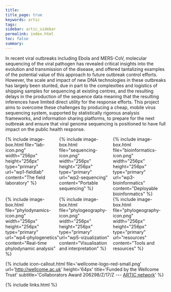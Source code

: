 ```yaml
---
title: 
title_page: true
keywords: artic
tags:
sidebar: artic_sidebar
permalink: index.html
toc: false
summary:
---
```


In recent viral outbreaks including Ebola and MERS-CoV, molecular sequencing of the viral pathogen has revealed critical insights into the evolution and transmission of the disease, and offered tantalizing examples of the potential value of this approach to future outbreak control efforts. However, the scale and impact of new DNA technologies in these outbreaks has largely been stunted, due in part to the complexities and logistics of shipping samples for sequencing at existing centres, and the resulting delays in the production of the sequence data meaning that the resulting inferences have limited direct utility for the response efforts. This project aims to overcome these challenges by producing a cheap, mobile virus sequencing system, supported by statistically rigorous analysis frameworks, and information sharing platforms, to prepare for the next outbreak and ensure that viral genome sequencing is positioned to have full impact on the public health response.

<div style="width: 100%; display: table;">
    <div style="display: table-row">
        <div style="width: 30%; display: table-cell; text-align: left">
{% include image-box.html file="lab-icon.png" width="256px" height="256px" type="primary" url="wp1-fieldlab" content="The field laboratory" %}
        </div>
        <div style="width: 30%; display: table-cell; text-align: left">
{% include image-box.html file="sequencing-icon.png" width="256px" height="256px" type="primary" url="wp2-sequencing" content="Portable sequencing" %}
        </div>
        <div style="width: 30%; display: table-cell; text-align: left">
{% include image-box.html file="bioinformatics-icon.png" width="256px" height="256px" type="primary" url="wp3-bioinformatics" content="Deployable bioinformatics" %}
        </div>
    </div>
    <div style="display: table-row">
        <div style="width: 30%; display: table-cell; text-align: left">
{% include image-box.html file="phylodynamics-icon.png" width="256px" height="256px" type="primary" url="wp4-phylogenetics" content="Real-time phylodynamic analysis" %}
        </div>
        <div style="width: 30%; display: table-cell; text-align: left">
{% include image-box.html file="phylogeography-icon.png" width="256px" height="256px" type="primary" url="wp5-vizualization" content="Visualisation and interpretation" %}
        </div>
        <div style="width: 30%; display: table-cell; text-align: left">
{% include image-box.html file="phylogeography-icon.png" width="256px" height="256px" type="primary" url="resources" content="Tools and resources" %}
        </div>
    </div>
</div>

{% include icon-callout.html
file='wellcome-logo-red-small.png'
url='http://wellcome.ac.uk'
height='64px'
title='Funded by the Wellcome Trust'
subtitle='Collaborators Award 206298/Z/17/Z --- <a href="artic.network">ARTIC network</a>'
%}


{% include links.html %}
